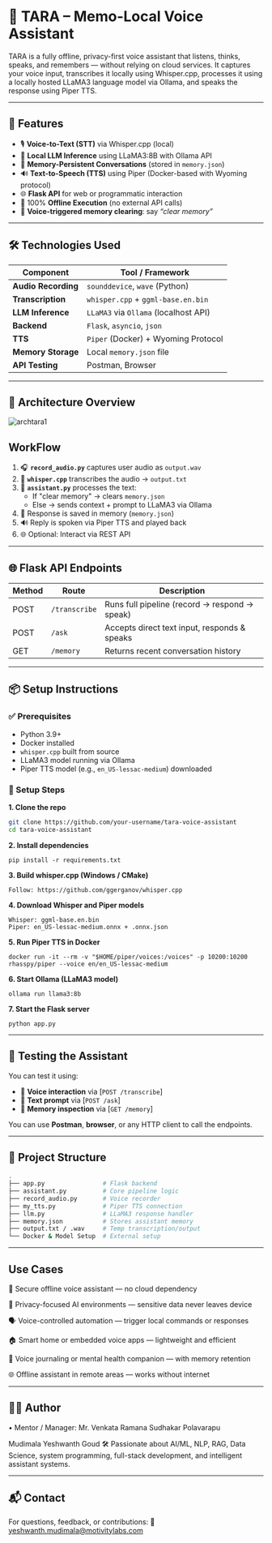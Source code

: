 # 🤖 TARA – Memo-Local Voice Assistant

TARA is a fully offline, privacy-first voice assistant that listens, thinks, speaks, and remembers — without relying on cloud services. It captures your voice input, transcribes it locally using Whisper.cpp, processes it using a locally hosted LLaMA3 language model via Ollama, and speaks the response using Piper TTS.

---

## 📌 Features

- 🎙️ **Voice-to-Text (STT)** via Whisper.cpp (local)
- 🤖 **Local LLM Inference** using LLaMA3:8B with Ollama API
- 🧠 **Memory-Persistent Conversations** (stored in `memory.json`)
- 🔊 **Text-to-Speech (TTS)** using Piper (Docker-based with Wyoming protocol)
- 🌐 **Flask API** for web or programmatic interaction
- 🔐 100% **Offline Execution** (no external API calls)
- 🧹 **Voice-triggered memory clearing**: say _“clear memory”_

---

## 🛠️ Technologies Used

| Component            |        Tool / Framework             |
|----------------------|-------------------------------------|
| **Audio Recording**  | `sounddevice`, `wave` (Python)      |
| **Transcription**    | `whisper.cpp` + `ggml-base.en.bin`  |
| **LLM Inference**    | `LLaMA3` via `Ollama` (localhost API)|
| **Backend**          | `Flask`, `asyncio`, `json`          |
| **TTS**              | `Piper` (Docker) + Wyoming Protocol |
| **Memory Storage**   | Local `memory.json` file            |
| **API Testing**      | Postman, Browser                    |

---

## 🧩 Architecture Overview

![archtara1](https://github.com/user-attachments/assets/27b45a43-6838-40f1-9dd0-1ecdc252e5cf)

## WorkFlow

1. 🎧 **`record_audio.py`** captures user audio as `output.wav`
2. 🧠 **`whisper.cpp`** transcribes the audio → `output.txt`
3. 🧩 **`assistant.py`** processes the text:
   - If "clear memory" → clears `memory.json`
   - Else → sends context + prompt to LLaMA3 via Ollama
4. 🧠 Response is saved in memory (`memory.json`)
5. 🔊 Reply is spoken via Piper TTS and played back
6. 🌐 Optional: Interact via REST API

---

## 🌐 Flask API Endpoints

| Method | Route         | Description                                   |
|--------|---------------|---------------------------------------------- |
| POST   | `/transcribe` | Runs full pipeline (record → respond → speak) |
| POST   | `/ask`        | Accepts direct text input, responds & speaks  |
| GET    | `/memory`     | Returns recent conversation history           |

---

## 📦 Setup Instructions

### ✅ Prerequisites
- Python 3.9+
- Docker installed
- `whisper.cpp` built from source
- LLaMA3 model running via Ollama
- Piper TTS model (e.g., `en_US-lessac-medium`) downloaded

### 🔧 Setup Steps

**1. Clone the repo**
```bash
git clone https://github.com/your-username/tara-voice-assistant
cd tara-voice-assistant
```

**2. Install dependencies**
```
pip install -r requirements.txt
```

**3. Build whisper.cpp (Windows / CMake)**
```
Follow: https://github.com/ggerganov/whisper.cpp
```

**4. Download Whisper and Piper models**
```
Whisper: ggml-base.en.bin
Piper: en_US-lessac-medium.onnx + .onnx.json
```

**5. Run Piper TTS in Docker**
```
docker run -it --rm -v "$HOME/piper/voices:/voices" -p 10200:10200 rhasspy/piper --voice en/en_US-lessac-medium
```

**6. Start Ollama (LLaMA3 model)**
```
ollama run llama3:8b
```

**7. Start the Flask server**
```
python app.py
```
---
## 🧪 Testing the Assistant

You can test it using:

- 🎤 **Voice interaction** via [`POST /transcribe`]
- 💬 **Text prompt** via [`POST /ask`]
- 🧠 **Memory inspection** via [`GET /memory`]

You can use **Postman**, **browser**, or any HTTP client to call the endpoints.

---

## 📁 Project Structure

```bash
.
├── app.py                # Flask backend
├── assistant.py          # Core pipeline logic
├── record_audio.py       # Voice recorder
├── my_tts.py             # Piper TTS connection
├── llm.py                # LLaMA3 response handler
├── memory.json           # Stores assistant memory
├── output.txt / .wav     # Temp transcription/output
└── Docker & Model Setup  # External setup
```
---

## Use Cases

🔐 Secure offline voice assistant — no cloud dependency

🧠 Privacy-focused AI environments — sensitive data never leaves device

🗣️ Voice-controlled automation — trigger local commands or responses

🏠 Smart home or embedded voice apps — lightweight and efficient

💬 Voice journaling or mental health companion — with memory retention

🌐 Offline assistant in remote areas — works without internet

---

## 🙋‍♂️ Author

• Mentor / Manager: Mr. Venkata Ramana Sudhakar Polavarapu

Mudimala Yeshwanth Goud
🛠️ Passionate about AI/ML, NLP, RAG, Data Science, system programming, full-stack development, and intelligent assistant systems.

---
## 📬 Contact
For questions, feedback, or contributions:
📧 yeshwanth.mudimala@motivitylabs.com
